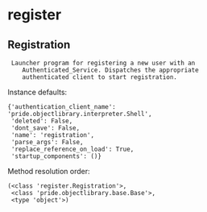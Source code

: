 register
==============



Registration
--------------

	 Launcher program for registering a new user with an 
        Authenticated_Service. Dispatches the appropriate 
        authenticated client to start registration. 


Instance defaults: 

	{'authentication_client_name': 'pride.objectlibrary.interpreter.Shell',
	 'deleted': False,
	 'dont_save': False,
	 'name': 'registration',
	 'parse_args': False,
	 'replace_reference_on_load': True,
	 'startup_components': ()}

Method resolution order: 

	(<class 'register.Registration'>,
	 <class 'pride.objectlibrary.base.Base'>,
	 <type 'object'>)